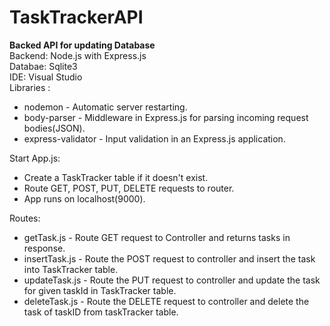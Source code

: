 # TaskTrackerAPI
****Backed API for updating Database****
 <br />
Backend: Node.js with Express.js <br />
Databae: Sqlite3 <br />
IDE: Visual Studio <br />
Libraries : <br />
  * nodemon - Automatic server restarting.  <br />
  * body-parser - Middleware in Express.js for parsing incoming request bodies(JSON). <br />
  * express-validator - Input validation in an Express.js application. <br />

 Start App.js:
  * Create a TaskTracker table if it doesn't exist.
  * Route GET, POST, PUT, DELETE requests to router.
  * App runs on localhost(9000).

 Routes:
  * getTask.js - Route GET request to Controller and returns tasks in response.
  * insertTask.js - Route the POST request to controller and insert the task into TaskTracker table.
  * updateTask.js - Route the PUT request to controller and update the task for given taskId in TaskTracker table.
  * deleteTask.js - Route the DELETE request to controller and delete the task of taskID from taskTracker table.
